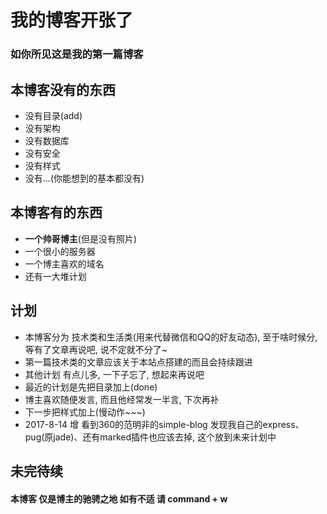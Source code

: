 # 我的博客开张了 
### 如你所见这是我的第一篇博客 
## 本博客没有的东西 
- 没有目录(add) 
- 没有架构 
- 没有数据库 
- 没有安全 
- 没有样式 
- 没有...(你能想到的基本都没有) 

## 本博客有的东西 
- **一个帅哥博主**(但是没有照片) 
- 一个很小的服务器 
- 一个博主喜欢的域名 
- 还有一大堆计划 

## 计划 
- 本博客分为 技术类和生活类(用来代替微信和QQ的好友动态), 至于啥时候分, 等有了文章再说吧, 
说不定就不分了~ 
- 第一篇技术类的文章应该关于本站点搭建的而且会持续跟进 
- 其他计划 有点儿多, 一下子忘了, 想起来再说吧 
- 最近的计划是先把目录加上(done) 
- 博主喜欢随便发言, 而且他经常发一半言, 下次再补 
- 下一步把样式加上(慢动作~~~)  
- 2017-8-14 增  看到360的范明非的simple-blog 发现我自己的express、pug(原jade)、还有marked插件也应该去掉, 这个放到未来计划中 

## 未完待续 
 
#### 本博客 仅是博主的驰骋之地 如有不适 请 command + w 
